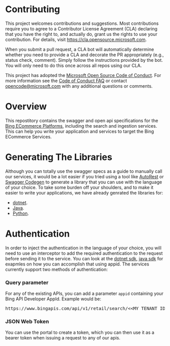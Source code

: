 
# Contributing

This project welcomes contributions and suggestions.  Most contributions require you to agree to a
Contributor License Agreement (CLA) declaring that you have the right to, and actually do, grant us
the rights to use your contribution. For details, visit https://cla.opensource.microsoft.com.

When you submit a pull request, a CLA bot will automatically determine whether you need to provide
a CLA and decorate the PR appropriately (e.g., status check, comment). Simply follow the instructions
provided by the bot. You will only need to do this once across all repos using our CLA.

This project has adopted the [Microsoft Open Source Code of Conduct](https://opensource.microsoft.com/codeofconduct/).
For more information see the [Code of Conduct FAQ](https://opensource.microsoft.com/codeofconduct/faq/) or
contact [opencode@microsoft.com](mailto:opencode@microsoft.com) with any additional questions or comments.


# Overview

This repostitory contains the swagger and open api specifications for the [Bing ECommerce Platforms](), including the search and ingestion services. This can help you write your application and services to target the Bing ECommerce Services.

# Generating The Libraries
 Although you can totally use the swagger specs as a guide to manually call our services, it would be a lot easier if you tried using a tool like [AutoRest](https://github.com/Azure/AutoRest) or [Swagger Codegen](https://swagger.io/tools/swagger-codegen/) to generate a library that you can use with the language of your choice. To take some burden off your shoulders, and to make it easier to write your applications, we have already genrated the libraries for:
* [dotnet](https://github.com/microsoft/bing-ecommerce-sdk-for-net).
* [Java](https://github.com/microsoft/bing-ecommerce-sdk-for-java).
* [Python](https://github.com/microsoft/bing-ecommerce-sdk-for-python).

# Authentication
In order to inject the authentication in the language of your choice, you will need to use an interceptor to add the required authentication to the request before sending it to the service. You can look at the [dotnet sdk](https://github.com/microsoft/bing-ecommerce-sdk-for-net/tree/master/src/search/src/AppIdCredentials.cs), [java sdk](https://github.com/microsoft/bing-ecommerce-sdk-for-java/tree/master/src/search/src/main/java/com/microsoft/bing/ecommerce/search/util) for exapmles on how you can accomplish that using appid. The services currently support two methods of authentication:
### Query parameter
For any of the existing APIs, you can add a parameter `appid` containing your Bing API Developer AppId. Example would be:
<pre>
https://www.bingapis.com/api/v1/retail/search/&lt;&lt;MY TENANT ID&gt;&gt;/indexes/&lt;&lt;MY INDEX ID&gt;&gt;?q=tshirts<b>&appid=&lt;&lt;MY APP ID&gt;&gt;</b>
</pre>

### JSON Web Token
You can use the portal to create a token, which you can then use it as a bearer token when issuing a request to any of our apis.